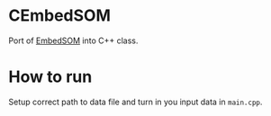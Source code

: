 # CEmbedSOM
Port of [EmbedSOM](https://github.com/exaexa/EmbedSOM) into C++ class.

# How to run
Setup correct path to data file and turn in you input data in `main.cpp`.

